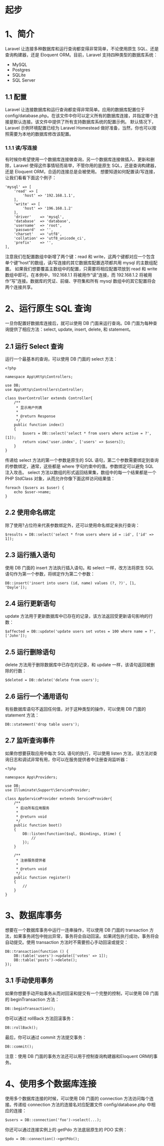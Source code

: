 # 起步

# 1、简介
Laravel 让连接多种数据库和运行查询都变得非常简单，不论使用原生 SQL、还是查询构建器，还是 Eloquent ORM。目前，Laravel 支持四种类型的数据库系统：
- 	MySQL 
- 	Postgres 
- 	SQLite 
- 	SQL Server
## 1.1 配置
Laravel 让连接数据库和运行查询都变得非常简单。应用的数据库配置位于 config/database.php。在该文件中你可以定义所有的数据库连接，并指定哪个连接是默认连接。该文件中提供了所有支持数据库系统的配置示例。
默认情况下，Laravel 示例环境配置已经为 Laravel Homestead 做好准备，当然，你也可以按照需要为本地的数据库修改该配置。
### 1.1.1 读/写连接
有时候你希望使用一个数据库连接做查询，另一个数据库连接做插入、更新和删除，Laravel 使得这件事情轻而易举，不管你用的是原生 SQL，还是查询构建器，还是 Eloquent ORM，合适的连接总是会被使用。
想要知道如何配置读/写连接，让我们看看下面这个例子：

```
'mysql' => [
    'read' => [
        'host' => '192.168.1.1',
    ],
    'write' => [
        'host' => '196.168.1.2'
    ],
    'driver'    => 'mysql',
    'database'  => 'database',
    'username'  => 'root',
    'password'  => '',
    'charset'   => 'utf8',
    'collation' => 'utf8_unicode_ci',
    'prefix'    => '',
],
```

注意我们在配置数组中新增了两个键：read 和 write，这两个键都对应一个包含单个键“host”的数组，读/写连接的其它数据库配置选项都共用 mysql 的主数组配置。
如果我们想要覆盖主数组中的配置，只需要将相应配置项放到 read 和 write 数组中即可。在本例中，192.168.1.1 将被用作“读”连接，而 192.168.1.2 将被用作“写”连接。数据库的凭证、前缀、字符集和所有 mysql 数组中的其它配置将会两个连接共享。
# 2、运行原生 SQL 查询
一旦你配置好数据库连接后，就可以使用 DB 门面来运行查询。DB 门面为每种查询提供了相应方法：select, update, insert, delete, 和 statement。
## 2.1 运行 Select 查询
运行一个最基本的查询，可以使用 DB 门面的 select 方法：

```
<?php

namespace App\Http\Controllers;

use DB;
use App\Http\Controllers\Controller;

class UserController extends Controller{
    /**
     * 显示用户列表
     *
     * @return Response
     */
    public function index()
    {
        $users = DB::select('select * from users where active = ?', [1]);
        return view('user.index', ['users' => $users]);
    }
}
```

传递给 select 方法的第一个参数是原生的 SQL 语句，第二个参数需要绑定到查询的参数绑定，通常，这些都是 where 字句约束中的值。参数绑定可以避免 SQL 注入攻击。
select 方法以数组的形式返回结果集，数组中的每一个结果都是一个 PHP StdClass 对象，从而允许你像下面这样访问结果值：

```
foreach ($users as $user) {
    echo $user->name;
}
```

## 2.2 使用命名绑定
除了使用?占位符来代表参数绑定外，还可以使用命名绑定来执行查询：

```
$results = DB::select('select * from users where id = :id', ['id' => 1]);
```

## 2.3 运行插入语句
使用 DB 门面的 insert 方法执行插入语句。和 select 一样，改方法将原生 SQL 语句作为第一个参数，将绑定作为第二个参数：

```
DB::insert('insert into users (id, name) values (?, ?)', [1, 'Dayle']);
```

## 2.4 运行更新语句
update 方法用于更新数据库中已存在的记录，该方法返回受更新语句影响的行数：

```
$affected = DB::update('update users set votes = 100 where name = ?', ['John']);
```

## 2.5 运行删除语句
delete 方法用于删除数据库中已存在的记录，和 update 一样，该语句返回被删除的行数：

```
$deleted = DB::delete('delete from users');
```

## 2.6 运行一个通用语句
有些数据库语句不返回任何值，对于这种类型的操作，可以使用 DB 门面的 statement 方法：

```
DB::statement('drop table users');
```

## 2.7 监听查询事件
如果你想要获取应用中每次 SQL 语句的执行，可以使用 listen 方法，该方法对查询日志和调试非常有用，你可以在服务提供者中注册查询监听器：

```
<?php

namespace App\Providers;

use DB;
use Illuminate\Support\ServiceProvider;

class AppServiceProvider extends ServiceProvider{
    /**
     * 启动所有应用服务
     *
     * @return void
     */
    public function boot()
    {
        DB::listen(function($sql, $bindings, $time) {
            //
        });
    }

    /**
     * 注册服务提供者
     *
     * @return void
     */
    public function register()
    {
        //
    }
}
```

# 3、数据库事务
想要在一个数据库事务中运行一连串操作，可以使用 DB 门面的 transaction 方法，如果事务闭包中抛出异常，事务将会自动回滚。如果闭包执行成功，事务将会自动提交。使用 transaction 方法时不需要担心手动回滚或提交：

```
DB::transaction(function () {
    DB::table('users')->update(['votes' => 1]);
    DB::table('posts')->delete();
});
```

## 3.1 手动使用事务
如果你想要手动开始事务从而对回滚和提交有一个完整的控制，可以使用 DB 门面的 beginTransaction 方法：

```
DB::beginTransaction();
```

你可以通过 rollBack 方法回滚事务：

```
DB::rollBack();
```

最后，你可以通过 commit 方法提交事务：

```
DB::commit();
```

注意：使用 DB 门面的事务方法还可以用于控制查询构建器和Eloquent ORM的事务。
# 4、使用多个数据库连接
使用多个数据库连接的时候，可以使用 DB 门面的 connection 方法访问每个连接。传递给 connection 方法的连接名对应配置文件 config/database.php 中相应的连接：

```
$users = DB::connection('foo')->select(...);
```

你还可以通过连接实例上的 getPdo 方法底层原生的 PDO 实例：

```
$pdo = DB::connection()->getPdo();
```
